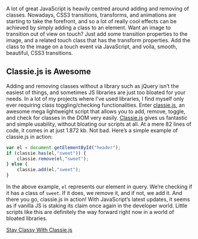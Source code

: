 A lot of great JavaScript is heavily centred around adding and removing of classes. Nowadays, CSS3 transitions, transforms, and animations are starting to take the forefront, and so a lot of really cool effects can be achieved by simply adding a class to an element. Want an image to transition out of view on touch? Just add some transition properties to the image, and a related touch class that has the transform properties. Add the class to the image on a touch event via JavaScript, and voila, smooth, beautiful, CSS3 transitions.

## Classie.js is Awesome

Adding and removing classes without a library such as jQuery isn’t the easiest of things, and sometimes JS libraries are just too bloated for your needs. In a lot of my projects where I’ve used libraries, I find myself only ever requiring class toggling/checking functionalities. Enter [classie.js](https://github.com/desandro/classie/blob/master/classie.js), an awesome mega lightweight script that allows you to add, remove, toggle, and check for classes in the DOM very easily. [Classie.js](https://github.com/desandro/classie/blob/master/classie.js) gives us fantastic and simple usability, without bloating our scripts at all. At a mere 82 lines of code, it comes in at just 1.872 kb. Not bad. Here’s a simple example of classie.js in action:

```javascript
var el = document.getElementById("header");
if (classie.has(el,"sweet")) {
	classie.remove(el,"sweet");
} else {
	classie.add(el,"sweet");
}
```

In the above example, `el` represents our element in query. We’re checking if it has a class of `sweet`. If it does, we remove it, and if not, we add it. And there you go, classie.js in action! With JavaScript’s latest updates, it seems as if vanilla JS is staking its claim once again in the developer world. Little scripts like this are definitely the way forward right now in a world of bloated libraries.

<p class="text-align--center">
<a href="https://github.com/desandro/classie/blob/master/classie.js" class="button button--inline-block button--medium">Stay Classy With Classie.js</a>
</p>